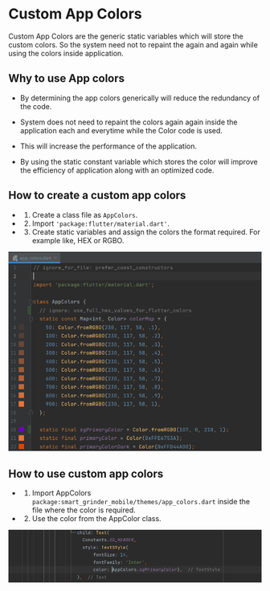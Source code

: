 # Custom App Colors
Custom App Colors are the generic static variables which will store the custom colors. So the system need not to repaint the again and again while using the colors inside application.

## Why to use App colors

-  By determining the app colors generically will reduce the redundancy of the code.

- System does not need to repaint the colors again again inside the application each and everytime while the Color code is used.

- This will increase the performance of the application.

- By using the static constant variable which stores the color will improve the efficiency of application along with an optimized code.

## How to create a custom app colors

- 1. Create a class file as `AppColors`.

- 2. Import `'package:flutter/material.dart'`.  

- 3. Create static variables and assign the colors the format required. For example like, HEX or RGBO.

![Alt text](../App_Colors/images/app_color.png)

## How to use custom app colors

- 1. Import AppColors `package:smart_grinder_mobile/themes/app_colors.dart` inside the file where the color is required.

- 2. Use the color from the AppColor class.


![Alt text](../App_Colors/images/app_color_used.png)

